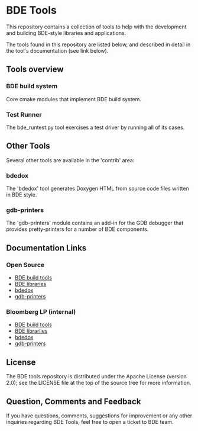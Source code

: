 # BDE Tools

This repository contains a collection of tools to help with the development and
building BDE-style libraries and applications.

The tools found in this repository are listed below, and described in detail in
the tool's documentation (see link below).

## Tools overview

### BDE build system

Core cmake modules that implement BDE build system.

### Test Runner

The bde\_runtest.py tool exercises a test driver by running all of its cases.


## Other Tools

Several other tools are available in the 'contrib' area:

### bdedox

The 'bdedox' tool generates Doxygen HTML from source code files written in BDE
style.

### gdb-printers

The 'gdb-printers' module contains an add-in for the GDB debugger that provides
pretty-printers for a number of BDE components.

## Documentation Links

### Open Source

* [BDE build tools](https://bloomberg.github.io/bde-tools)
* [BDE libraries](https://github.com/bloomberg/bde)
* [bdedox](https://github.com/bloomberg/bde-tools/blob/master/contrib/bdedox)
* [gdb-printers](https://github.com/bloomberg/bde-tools/tree/master/contrib/gdb-printers)


### Bloomberg LP (internal)

* [BDE build tools](https://bde.bloomberg.com/bde-tools)
* [BDE librarlies](https://bbgithub.dev.bloomberg.com/bde/bde)
* [bdedox](https://bbgithub.dev.bloomberg.com/bde/bde-tools/blob/master/contrib/bdedox)
* [gdb-printers](https://bbgithub.dev.bloomberg.com/bde/bde-tools/tree/master/contrib/gdb-printers)

## License

The BDE tools repository is distributed under the Apache License (version 2.0);
see the LICENSE file at the top of the source tree for more information.

## Question, Comments and Feedback

If you have questions, comments, suggestions for improvement or any other
inquiries regarding BDE Tools, feel free to open a ticket to BDE team.
